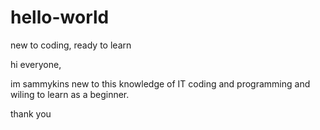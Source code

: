 # hello-world
new to coding, ready to learn 

hi everyone,

im sammykins new to this knowledge of IT coding and programming and wiling to learn as a beginner.

thank you
